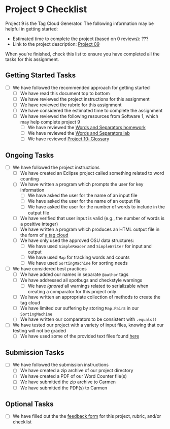 # Project 9 Checklist

Project 9 is the Tag Cloud Generator. The following information may be
helpful in getting started:

- Estimated time to complete the project (based on 0 reviews): ???
- Link to the project description: [Project 09][project]

When you're finished, check this list to ensure you have
completed all the tasks for this assignment.

## Getting Started Tasks

- [ ] We have followed the recommended approach for getting started
  - [ ] We have read this document top to bottom
  - [ ] We have reviewed the project instructions for this assignment
  - [ ] We have reviewed the rubric for this assignment
  - [ ] We have considered the estimated time to complete the assignment
  - [ ] We have reviewed the following resources from Software 1, which may help complete project 9
    - [ ] We have reviewed the [Words and Separators homework][words-and-seps-homework]
    - [ ] We have reviewed the [Words and Separators lab][words-and-seps-lab]
    - [ ] We have reviewed [Project 10: Glossary][project-10]

## Ongoing Tasks

- [ ] We have followed the project instructions
  - [ ] We have created an Eclipse project called something related to word counting
  - [ ] We have written a program which prompts the user for key information
    - [ ] We have asked the user for the name of an input file
    - [ ] We have asked the user for the name of an output file
    - [ ] We have asked the user for the number of words to include in the output file
  - [ ] We have verified that user input is valid (e.g., the number of words is a positive integer)
  - [ ] We have written a program which produces an HTML output file in the form of [a tag cloud][tag-cloud]
  - [ ] We have only used the approved OSU data structures:
    - [ ] We have used `SimpleReader` and `SimpleWriter` for input and output
    - [ ] We have used `Map` for tracking words and counts
    - [ ] We have used `SortingMachine` for sorting needs
- [ ] We have considered best practices
  - [ ] We have added our names in separate `@author` tags
  - [ ] We have addressed all spotbugs and checkstyle warnings
    - [ ] We have *ignored* all warnings related to serializable when creating a comparator for this project only
  - [ ] We have written an appropriate collection of methods to create the tag cloud
  - [ ] We have limited our suffering by storing `Map.Pair`s in our `SortingMachine`
  - [ ] We have written our comparators to be consistent with `.equals()`
- [ ] We have tested our project with a variety of input files, knowing that our testing will not be graded
  - [ ] We have used some of the provided text files found [here][text-files]

## Submission Tasks

- [ ] We have followed the submission instructions
  - [ ] We have created a zip archive of our project directory
  - [ ] We have created a PDF of our Word Counter file(s)
  - [ ] We have submitted the zip archive to Carmen
  - [ ] We have submitted the PDF(s) to Carmen

## Optional Tasks

- [ ] We have filled out the the [feedback form][feedback-form] for this project, rubric, and/or checklist


[feedback-form]: https://forms.gle/qJ1gEM5N1r6X7Poy5
[project]: https://web.cse.ohio-state.edu/software/2231/web-sw2/assignments/projects/tag-cloud-generator/tag-cloud-generator1.html
[tag-cloud]: https://web.cse.ohio-state.edu/software/2231/web-sw2/assignments/projects/tag-cloud-generator/data/importance.html
[words-and-seps-homework]: https://cse22x1.engineering.osu.edu/2221/web-sw1/assignments/homeworks/next-word-or-separator.html
[words-and-seps-lab]: https://cse22x1.engineering.osu.edu/2221/web-sw1/extras/instructions/glossary-start/glossary-start.html
[project-10]: https://cse22x1.engineering.osu.edu/2221/web-sw1/assignments/projects/glossary/glossary.html
[text-files]: https://web.cse.ohio-state.edu/software/2231/web-sw2/assignments/projects/tag-cloud-generator/data/

